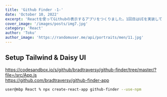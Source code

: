 ```yaml
---
title: 'Github Finder -1-'
date: 'October 10, 2022'
excerpt: 'Reactを使ってGithubの表示するアプリをつくりました。1回目はUIを実装していきます'
cover_image: '/images/posts/img7.jpg'
category: 'React'
author: 'Toku'
author_image: 'https://randomuser.me/api/portraits/men/11.jpg'
---
```


<!-- Markdow generator - https://jaspervdj.be/lorem-markdownum/ -->

## Setup Tailwind & Daisy UI
https://codesandbox.io/s/github/bradtraversy/github-finder/tree/master/?file=/src/App.js  
https://github.com/bradtraversy/github-finder-app  

~~~bash
user@mbp React % npx create-react-app github-finder --use-npm
~~~

~~~js


~~~

~~~js


~~~

~~~js


~~~

~~~js


~~~

~~~js


~~~

~~~js


~~~

~~~js


~~~

~~~js


~~~

~~~js


~~~

~~~js


~~~

